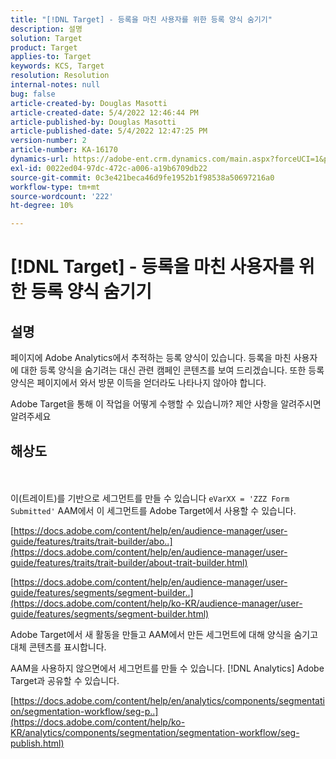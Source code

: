 ```yaml
---
title: "[!DNL Target] - 등록을 마친 사용자를 위한 등록 양식 숨기기"
description: 설명
solution: Target
product: Target
applies-to: Target
keywords: KCS, Target
resolution: Resolution
internal-notes: null
bug: false
article-created-by: Douglas Masotti
article-created-date: 5/4/2022 12:46:44 PM
article-published-by: Douglas Masotti
article-published-date: 5/4/2022 12:47:25 PM
version-number: 2
article-number: KA-16170
dynamics-url: https://adobe-ent.crm.dynamics.com/main.aspx?forceUCI=1&pagetype=entityrecord&etn=knowledgearticle&id=6049f73b-a8cb-ec11-a7b6-6045bd00d7cd
exl-id: 0022ed04-97dc-472c-a006-a19b6709db22
source-git-commit: 0c3e421beca46d9fe1952b1f98538a50697216a0
workflow-type: tm+mt
source-wordcount: '222'
ht-degree: 10%

---
```


# [!DNL Target] - 등록을 마친 사용자를 위한 등록 양식 숨기기

## 설명


페이지에 Adobe Analytics에서 추적하는 등록 양식이 있습니다. 등록을 마친 사용자에 대한 등록 양식을 숨기려는 대신 관련 캠페인 콘텐츠를 보여 드리겠습니다. 또한 등록 양식은 페이지에서 와서 방문 이득을 얻더라도 나타나지 않아야 합니다.

Adobe Target을 통해 이 작업을 어떻게 수행할 수 있습니까? 제안 사항을 알려주시면 알려주세요


## 해상도

 <br><br>
이(트레이트)를 기반으로 세그먼트를 만들 수 있습니다 `eVarXX = 'ZZZ Form Submitted'` AAM에서 이 세그먼트를 Adobe Target에서 사용할 수 있습니다.

[https://docs.adobe.com/content/help/en/audience-manager/user-guide/features/traits/trait-builder/abo..](https://docs.adobe.com/content/help/en/audience-manager/user-guide/features/traits/trait-builder/about-trait-builder.html)

[https://docs.adobe.com/content/help/en/audience-manager/user-guide/features/segments/segment-builder..](https://docs.adobe.com/content/help/ko-KR/audience-manager/user-guide/features/segments/segment-builder.html)

Adobe Target에서 새 활동을 만들고 AAM에서 만든 세그먼트에 대해 양식을 숨기고 대체 콘텐츠를 표시합니다.



AAM을 사용하지 않으면에서 세그먼트를 만들 수 있습니다. [!DNL Analytics] Adobe Target과 공유할 수 있습니다.

[https://docs.adobe.com/content/help/en/analytics/components/segmentation/segmentation-workflow/seg-p..](https://docs.adobe.com/content/help/ko-KR/analytics/components/segmentation/segmentation-workflow/seg-publish.html)
